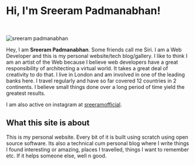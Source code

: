 # Hi, I'm Sreeram Padmanabhan!

&nbsp;

![sreeram padmanabhan](/img/sreeram-collage.jpg "sreeram padmanabhan")

Hey, I am **Sreeram Padmanabhan**. Some friends call me Siri. I am a Web Developer and this is my personal website/tech blog/gallery. I like to think I am an artist of the Web because I believe web developers have a great responsibility of architecting a virtual world. It takes a great deal of creativity to do that. I live in London and am involved in one of the leading banks here. I travel regularly and have so far covered 12 countries in 2 continents. I believe small things done over a long period of time yield the greatest results.

I am also active on instagram at [sreeramofficial](https://instagram.com/sreeramofficial).

## What this site is about

This is my personal website. Every bit of it is built using scratch using open source software. Its also a technical cum personal blog where I write things I found interesting or amazing, places I travelled, things I want to remember etc. If it helps someone else, well n good.